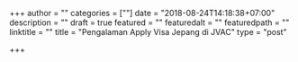 +++
author = ""
categories = [""]
date = "2018-08-24T14:18:38+07:00"
description = ""
draft = true
featured = ""
featuredalt = ""
featuredpath = ""
linktitle = ""
title = "Pengalaman Apply Visa Jepang di JVAC"
type = "post"

+++
